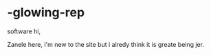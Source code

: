 # -glowing-rep
software
hi,

Zanele here, i'm new to the site but i alredy think it is greate being jer.
